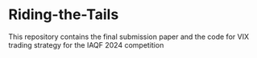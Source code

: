# Riding-the-Tails
This repository contains the final submission paper and the code for VIX trading strategy for the IAQF 2024 competition

